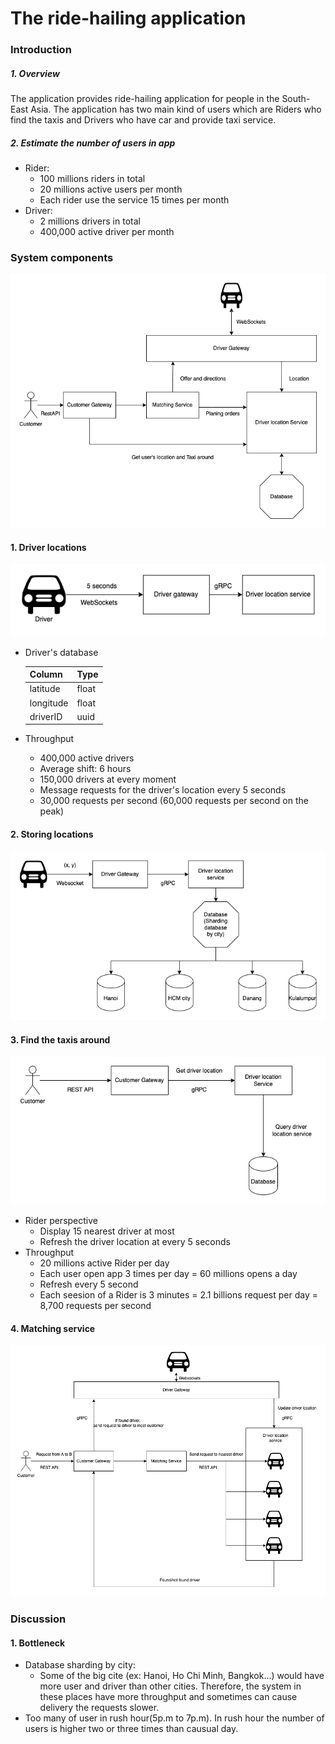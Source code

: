 
# The ride-hailing application 
### Introduction
##### 1. Overview
The application provides ride-hailing application for people in the South-East Asia. The application has two main kind of users which are Riders who find the taxis and Drivers who have car and provide taxi service.
##### 2. Estimate the number of users in app
- Rider: 
  - 100 millions riders in total
  - 20 millions active users per month
  - Each rider use the service 15 times per month
- Driver:
    - 2 millions drivers in total
    - 400,000 active driver per month
### System components
[![build](https://github.com/BachQuang/SkyMavis_Test/blob/master/2.%20System%20design/Images/Overview.png)](https://github.com/BachQuang/SkyMavis_Test/blob/master/2.%20System%20design/Images/Overview.png)
#### 1. Driver locations
[![driverLocation](https://github.com/BachQuang/SkyMavis_Test/blob/master/2.%20System%20design/Images/driver%20location.png)](https://github.com/BachQuang/SkyMavis_Test/blob/master/2.%20System%20design/Images/driver%20location.png)

- Driver's database

    | Column | Type |
    | ------ | ------ |
    | latitude | float |
    | longitude | float |
    | driverID | uuid |
- Throughput
    - 400,000 active drivers
    - Average shift: 6 hours
    - 150,000 drivers at every moment
    - Message requests for the driver's location every 5 seconds
    - 30,000 requests per second (60,000 requests per second on the peak)
#### 2. Storing locations
[![Storing locations](https://github.com/BachQuang/SkyMavis_Test/blob/master/2.%20System%20design/Images/Database%20for%20locator.png)](https://github.com/BachQuang/SkyMavis_Test/blob/master/2.%20System%20design/Images/Database%20for%20locator.png)

#### 3. Find the taxis around
[![Storing locations](https://github.com/BachQuang/SkyMavis_Test/blob/master/2.%20System%20design/Images/Taxi%20around.png)](https://github.com/BachQuang/SkyMavis_Test/blob/master/2.%20System%20design/Images/Taxi%20around.png)

- Rider perspective
    - Display 15 nearest driver at most
    - Refresh the driver location at every 5 seconds
- Throughput
    - 20 millions active Rider per day
    - Each user open app 3 times per day = 60 millions opens a day
    - Refresh every 5 second
    - Each seesion of a Rider is 3 minutes = 2.1 billions request per day = 8,700 requests per second
#### 4. Matching service
[![Storing locations](https://github.com/BachQuang/SkyMavis_Test/blob/master/2.%20System%20design/Images/Matching%20service.png)](https://github.com/BachQuang/SkyMavis_Test/blob/master/2.%20System%20design/Images/Matching%20service.png)

### Discussion
#### 1. Bottleneck
- Database sharding by city:
    - Some of the big cite (ex: Hanoi, Ho Chi Minh, Bangkok...) would have more user and driver than other cities. Therefore, the system in these places have more throughput and sometimes can cause delivery the requests slower.
- Too many of user in rush hour(5p.m to 7p.m). In rush hour the number of users is higher two or three times than causual day.
